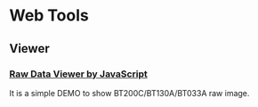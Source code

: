 # Web Tools

## Viewer

### [Raw Data Viewer by JavaScript](rawviewer.html)

It is a simple DEMO to show BT200C/BT130A/BT033A raw image.

